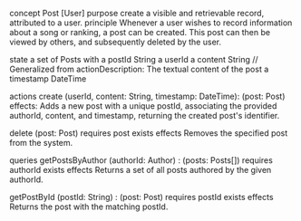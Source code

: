 concept Post \[User]
purpose create a visible and retrievable record, attributed to a user.
principle Whenever a user wishes to record information about a song or ranking, a post can be created. This post can then be viewed by others, and subsequently deleted by the user.

state
  a set of Posts with
    a postId String
    a userId
    a content String        // Generalized from actionDescription: The textual content of the post
    a timestamp DateTime

actions
  create (userId, content: String, timestamp: DateTime): (post: Post)
    effects: Adds a new post with a unique postId, associating the provided authorId, content, and timestamp, returning the created post's identifier.

  delete (post: Post)
    requires post exists
    effects Removes the specified post from the system.

queries
  getPostsByAuthor (authorId: Author) : (posts: Posts\[])
    requires authorId exists
    effects Returns a set of all posts authored by the given authorId.

  getPostById (postId: String) : (post: Post)
    requires postId exists
    effects Returns the post with the matching postId.